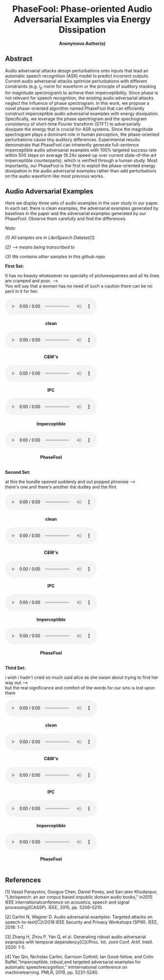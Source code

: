 <h1><center>PhaseFool: Phase-oriented Audio Adversarial Examples via Energy Dissipation</center></h1>

<center><b>Anonymous Author(s)</b></center>

## Abstract
Audio adversarial attacks design perturbations onto inputs that lead an automatic speech recognition (ASR) model to predict incorrect outputs. Current audio adversarial attacks optimize perturbations with different constraints (e.g. $l_p$-norm for waveform or the principle of auditory masking for magnitude spectrogram) to achieve their imperceptibility. Since phase is not relevant for speech recognition, the existing audio adversarial attacks neglect the influence of phase spectrogram. In this work, we propose a novel phase-oriented algorithm named PhaseFool that can efficiently construct imperceptible audio adversarial examples with energy dissipation. Specifically, we leverage the phase spectrogram and the spectrogram consistency of short-time Fourier transform (STFT) to adversarially dissipate the energy that is crucial for ASR systems. Since the magnitude spectrogram plays a dominant role in human perception, the phase-oriented perturbations cause tiny auditory differences. Experimental results demonstrate that PhaseFool can inherently generate full-sentence imperceptible audio adversarial examples with 100\% targeted success rate within 500 steps on average (9.24x speed-up over current state-of-the-art imperceptible counterparts), which is verified through a human study. Most importantly, our PhaseFool is the first to exploit the phase-oriented energy dissipation in the audio adversarial examples rather than add perturbations on the audio waveform like most previous works.

## Audio Adversarial Examples

Here we display three sets of audio examples in the user study in our paper. In each set, there is clean examples, the adversarial examples generated by baselines in the paper and the adversarial examples generated by our PhaseFool. Observe them carefully and find the differences.


*Note:*

*(1) All samples are in LibriSpeech Dataset[1].*

*(2) --> means being transcribed to*

*(3) We contains other samples in this github repo.*


**First Set:**

It has no beauty whatsoever no specialty of picturesqueness and all its lines are cramped and poor.
-->  
You will say that a woman has no need of such a caution there can be no peril in it for her.

<div>
	<div style="text-align:center; display: inline-block;">
    <audio controls>
        <source src="cw/0_gt.wav" type="audio/mpeg">
        Your browser does not support this audio format.
    </audio>
	<h4>clean</h4>
	</div>
	<div style='text-align:center; display: inline-block;'>
    <audio controls>
        <source src="cw/0.wav" type="audio/mpeg">
        Your browser does not support this audio format.
    </audio>
	<h4>C&W's</h4>
	</div>
	<div style='text-align:center; display: inline-block;'>
    <audio controls>
        <source src="IPC/0.wav" type="audio/mpeg">
        Your browser does not support this audio format.
    </audio>
	<h4>IPC</h4>
	</div>
	<div style='text-align:center; display: inline-block;'>
    <audio controls>
        <source src="imperceptible/0.wav" type="audio/mpeg">
        Your browser does not support this audio format.
    </audio>
	<h4>Imperceptible</h4>
	</div>
	<div style='text-align:center; display: inline-block;'>
    <audio controls>
        <source src="phasefool/0.wav" type="audio/mpeg">
        Your browser does not support this audio format.
    </audio>
	<h4>PhaseFool</h4>
	</div>
</div>

**Second Set:**

at this the bundle opened suddenly and out popped phronsie 
-->  
there's one and there's another the dudley and the flint

<div>
	<div style='text-align:center; display: inline-block;'>
    <audio controls>
        <source src="cw/1_gt.wav" type="audio/mpeg">
        Your browser does not support this audio format.
    </audio>
	<h4>clean</h4>
	</div>
	<div style='text-align:center; display: inline-block;'>
    <audio controls>
        <source src="cw/1.wav" type="audio/mpeg">
        Your browser does not support this audio format.
    </audio>
	<h4>C&W's</h4>
	</div>
	<div style='text-align:center; display: inline-block;'>
    <audio controls>
        <source src="IPC/1.wav" type="audio/mpeg">
        Your browser does not support this audio format.
    </audio>
	<h4>IPC</h4>
	</div>
	<div style='text-align:center; display: inline-block;'>
    <audio controls>
        <source src="imperceptible/1.wav" type="audio/mpeg">
        Your browser does not support this audio format.
    </audio>
	<h4>Imperceptible</h4>
	</div>
	<div style='text-align:center; display: inline-block;'>
    <audio controls>
        <source src="phasefool/1.wav" type="audio/mpeg">
        Your browser does not support this audio format.
    </audio>
	<h4>PhaseFool</h4>
	</div>
</div>


**Third Set:**

i wish i hadn't cried so much said alice as she swam about trying to find her way out
-->  
but the real significance and comfort of the words for our sins is lost upon them

<div>
	<div style='text-align:center; display: inline-block;'>
    <audio controls>
        <source src="cw/2_gt.wav" type="audio/mpeg">
        Your browser does not support this audio format.
    </audio>
	<h4>clean</h4>
	</div>
	<div style='text-align:center; display: inline-block;'>
    <audio controls>
        <source src="cw/2.wav" type="audio/mpeg">
        Your browser does not support this audio format.
    </audio>
	<h4>C&W's</h4>
	</div>
	<div style='text-align:center; display: inline-block;'>
    <audio controls>
        <source src="IPC/2.wav" type="audio/mpeg">
        Your browser does not support this audio format.
    </audio>
	<h4>IPC</h4>
	</div>
	<div style='text-align:center; display: inline-block;'>
    <audio controls>
        <source src="imperceptible/2.wav" type="audio/mpeg">
        Your browser does not support this audio format.
    </audio>
	<h4>Imperceptible</h4>
	</div>
	<div style='text-align:center; display: inline-block;'>
    <audio controls>
        <source src="phasefool/2.wav" type="audio/mpeg">
        Your browser does not support this audio format.
    </audio>
	<h4>PhaseFool</h4>
	</div>
</div>



## References
[1] Vassil Panayotov, Guoguo Chen, Daniel Povey, and San-jeev Khudanpur,  “Librispeech:  an asr corpus based onpublic domain audio books,” in2015 IEEE internationalconference on acoustics, speech and signal processing(ICASSP). IEEE, 2015, pp. 5206–5210.

[2] Carlini N, Wagner D. Audio adversarial examples: Targeted attacks on speech-to-text[C]//2018 IEEE Security and Privacy Workshops (SPW). IEEE, 2018: 1-7.

[3] Zhang H, Zhou P, Yan Q, et al. Generating robust audio adversarial examples with temporal dependency[C]//Proc. Int. Joint Conf. Artif. Intell. 2020: 1-5.

[4] Yao Qin, Nicholas Carlini, Garrison Cottrell, Ian Good-fellow,   and  Colin  Raffel,“Imperceptible,   robust,and targeted adversarial examples for automatic speechrecognition,”   inInternational  conference  on  machinelearning. PMLR, 2019, pp. 5231–5240.